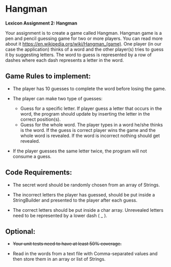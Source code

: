 # Hangman
**Lexicon Assignment 2: Hangman**

Your assignment is to create a game called Hangman. Hangman game is a pen and pencil guessing game for two or more players. You can read more about it https://en.wikipedia.org/wiki/Hangman_(game). One player (in our case the application) thinks of a word and the other player(s) tries to guess it by suggesting letters. The word to guess is represented by a row of dashes where each dash represents a letter in the word. 

## Game Rules to implement:

* The player has 10 guesses to complete the word before losing the game.

* The player can make two type of guesses:
    - Guess for a specific letter. If player guess a letter that occurs in the word, the program should update by inserting the letter in the correct position(s).
    - Guess for the whole word. The player types in a word he/she thinks is the word. If the guess is correct player wins the game and the whole word is revealed. If the word is incorrect nothing should get revealed.

* If the player guesses the same letter twice, the program will not consume a guess.

## Code Requirements:

* The secret word should be randomly chosen from an array of Strings.

* The incorrect letters the player has guessed, should be put inside a StringBuilder and presented to the player after each guess.
* The correct letters should be put inside a char array. Unrevealed letters need to be represented by a lower dash ( _ ).

## Optional: 

* ~~Your unit tests need to have at least 50% coverage.~~

* Read in the words from a text file with Comma-separated values and then store them in an array or list of Strings.
